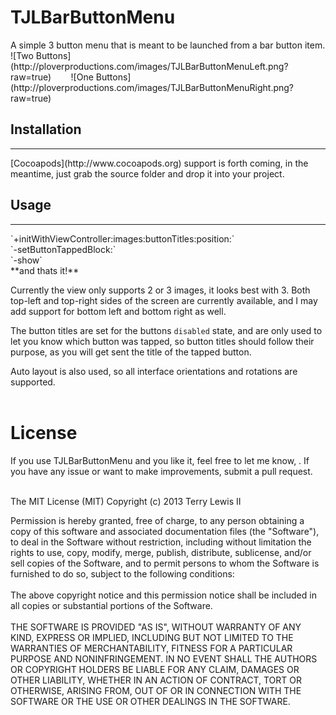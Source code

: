 <h1>TJLBarButtonMenu</h1>
A simple 3 button menu that is meant to be launched from a bar button item.
![Two Buttons](http://ploverproductions.com/images/TJLBarButtonMenuLeft.png?raw=true)&nbsp; &nbsp;&nbsp;&nbsp;&nbsp;&nbsp;
![One Buttons](http://ploverproductions.com/images/TJLBarButtonMenuRight.png?raw=true)
<h2>Installation</h2>
<hr>
[Cocoapods](http://www.cocoapods.org) support is forth coming, in the meantime, just grab the source folder and drop it into your project.
<h2>Usage</h2>
<hr>
`+initWithViewController:images:buttonTitles:position:`<br>
`-setButtonTappedBlock:`<br>
`-show`<br>
**and thats it!**

Currently the view only supports 2 or 3 images, it looks best with 3. Both top-left and top-right sides of the screen are currently available,
and I may add support for bottom left and bottom right as well.

The button titles are set for the buttons `disabled` state, and are only used to let you know which button was tapped,
so button titles should follow their purpose, as you will get sent the title of the tapped button.

Auto layout is also used, so all interface orientations and rotations are supported.
<br><br>


<h1>License</h1>
If you use TJLBarButtonMenu and you like it, feel free to let me know, <terry@ploverproductions.com>. If you have any issue or want to make improvements, submit a pull request.<br><br>

The MIT License (MIT)
Copyright (c) 2013 Terry Lewis II

Permission is hereby granted, free of charge, to any person obtaining a copy of this software and associated documentation files (the "Software"), to deal in the Software without restriction, including without limitation the rights to use, copy, modify, merge, publish, distribute, sublicense, and/or sell copies of the Software, and to permit persons to whom the Software is furnished to do so, subject to the following conditions:
<br><br>
The above copyright notice and this permission notice shall be included in all copies or substantial portions of the Software.
<br><br>
THE SOFTWARE IS PROVIDED "AS IS", WITHOUT WARRANTY OF ANY KIND, EXPRESS OR IMPLIED, INCLUDING BUT NOT LIMITED TO THE WARRANTIES OF MERCHANTABILITY, FITNESS FOR A PARTICULAR PURPOSE AND NONINFRINGEMENT. IN NO EVENT SHALL THE AUTHORS OR COPYRIGHT HOLDERS BE LIABLE FOR ANY CLAIM, DAMAGES OR OTHER LIABILITY, WHETHER IN AN ACTION OF CONTRACT, TORT OR OTHERWISE, ARISING FROM, OUT OF OR IN CONNECTION WITH THE SOFTWARE OR THE USE OR OTHER DEALINGS IN THE SOFTWARE.
